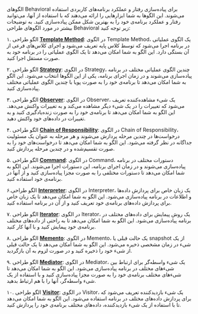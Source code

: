 الگوهای Behavioral برای پیاده‌سازی رفتار و عملکرد برنامه‌های کاربردی استفاده می‌شوند. این الگوها به شما ابزارهایی را ارائه می‌دهند که با استفاده از آنها، می‌توانید رفتار و عملکرد برنامه‌ی خود را به بهترین شکل ممکن پیاده‌سازی کنید. به توضیحات بیشتر در مورد الگوهای طراحی Behavioral زیر توجه کنید:


۱. الگو طراحی [**Template Method**](Behavioral/template_method.md):
در الگوی Template Method، یک الگوی عملیاتی در برنامه اجرا می‌شود که توسط کلاس پایه تعریف می‌شود و اجرای کلاس‌های فرعی از آن بستگی دارد. این الگو به شما امکان می‌دهد تا یک الگوی عملیاتی را در برنامه خود به صورت مستقل اجرا کنید.

۲. الگو طراحی [**Strategy**](Behavioral/strategy.md):
در الگوی Strategy، چندین الگوی عملیاتی مختلف در برنامه پیاده‌سازی می‌شوند و در زمان اجرای برنامه، یکی از این الگوها انتخاب می‌شود. این الگو به شما امکان می‌دهد تا برنامه‌ی خود را به صورت پویا با چندین الگوی عملیاتی مختلف پیاده‌سازی کنید.

۳. الگو طراحی [**Observer**](Behavioral/observer.md):
در الگوی Observer، یک شیء مشاهده‌کننده تعریف می‌شود که تغییرات را در یک شیء دیگر مشاهده می‌کند و به تغییرات واکنش می‌دهد. این الگو به شما امکان می‌دهد تا برنامه‌ی خود را به صورت زنده‌یادگیری کنید و به تغییرات در داده‌های خود واکنش دهید.

۴. الگو طراحی [**Chain of Responsibility**](Behavioral/chain_of_responsibility.md):
در الگوی Chain of Responsibility، درخواست‌ها در چندین مرحله پردازش می‌شوند و هر مرحله به عنوان یک مسئولیت جداگانه در نظر گرفته می‌شود. این الگو به شما امکان می‌دهد تا درخواست‌های خود را به صورت تقسیم‌شده و در چندین مرحله پردازش کنید.

۵. الگو طراحی [**Command**](Behavioral/command.md):
در الگوی Command، دستورات مختلف در برنامه پیاده‌سازی می‌شوند و در زمان اجرای برنامه، این دستورات اجرا می‌شوند. این الگو به شما امکان می‌دهد تا دستورات مختلفی را به صورت مجزا پیاده‌سازی کنید و از آنها در برنامه‌ی خود استفاده کنید.

۶.الگو طراحی [**Interpreter**](Behavioral/interpreter.md):
در الگوی Interpreter، یک زبان خاص برای پردازش داده‌ها و اطلاعات در برنامه پیاده‌سازی می‌شود. این الگو به شما امکان می‌دهد تا یک زبان خاص برای پردازش داده‌های برنامه‌ی خود تعریف کنید و از آن در برنامه استفاده کنید.

۷. الگو طراحی [**Iterator**](Behavioral/iterator.md):
در الگوی Iterator، یک روش پیمایش برای داده‌های مختلف در برنامه پیاده‌سازی می‌شود. این الگو به شما امکان می‌دهد تا به راحتی از داده‌های مختلف برنامه‌ی خود پیمایش کنید و با آنها کار کنید.

۸. الگو طراحی [**Memento**](Behavioral/memento.md):
در الگوی Memento، یک حالت قبلی یا snapshot از یک شیء در زمان مشخصی ذخیره می‌شود. این الگو به شما امکان می‌دهد تا یک حالت قبلی از شیء خود را ذخیره کنید و در صورت لزوم به آن بازگردید.

۹. الگو طراحی [**Mediator**](Behavioral/mediator.md):
در الگوی Mediator، یک شیء واسطه‌گر برای ارتباط بین شیء‌های مختلف در برنامه پیاده‌سازی می‌شود. این الگو به شما امکان می‌دهد تا شیء‌های مختلف برنامه‌ی خود را به صورت مجزا پیاده‌سازی کنید و با استفاده از یک شیء واسطه‌گر، آنها را با هم ارتباط بدهید.

۱۰. الگو طراحی [**Visitor**](Behavioral/visitor.md):
در الگوی Visitor، یک شیء بازدیدکننده تعریف می‌شود که برای پردازش داده‌های مختلف در برنامه استفاده می‌شود. این الگو به شما امکان می‌دهد تا با استفاده از یک شیء بازدیدکننده، داده‌های مختلف برنامه‌ی خود را پردازش کنید.
